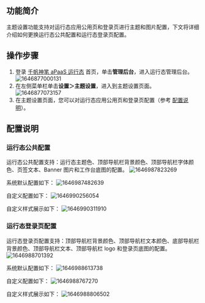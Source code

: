 ## 功能简介

主题设置功能支持对运行态应用公用页和登录页进行主题和图片配置，下文将详细介绍如何更换运行态公共配置和运行态登录页配置。

## 操作步骤

1. 登录 [千帆神笔 aPaaS 运行态](https://apaas.weworkpro.tencent-cloud.com/1478205356919349334/main/) 首页，单击**管理后台**，进入运行态管理后台。
![1646877000131](https://qcloudimg.tencent-cloud.cn/raw/ebcf3114b445e4a86a6044842d633e1b.png)
2. 在左侧菜单栏单击**设置＞主题设置**，进入到主题设置页面。
![1646877073157](https://qcloudimg.tencent-cloud.cn/raw/f6d96021e5f83f490b7ad24a61cc2268.png)
3. 在主题设置页面，您可以对运行态应用公用页和登录页配置（参考 [配置说明](#configure)）。

## 配置说明[](id:configure)
### 运行态公共配置

运行态公共配置支持：运行态主题色、顶部导航栏背景颜色、顶部导航栏字体颜色、页签文本、Banner 图片和工作台底图的配置。
![1646987823269](https://qcloudimg.tencent-cloud.cn/raw/92004fb105297033cf7844d17133c43b.png)

系统默认配置如下：
![1646987482639](https://qcloudimg.tencent-cloud.cn/raw/8b3ad526b33a1108de940d05baf56b63.png)

自定义配置如下：
![1646990256054](https://qcloudimg.tencent-cloud.cn/raw/68089496508d292948ae98762ad629de.png)

自定义样式展示如下：
![1646990311910](https://qcloudimg.tencent-cloud.cn/raw/ec299d85465b69bc12b99b882d168809.png)

### 运行态登录页配置

运行态登录页配置支持：顶部导航栏背景颜色、顶部导航栏文本颜色、底部导航栏背景颜色、顶部导航栏文本、顶部导航栏 logo 和登录页底图的配置。
![1646988701392](https://qcloudimg.tencent-cloud.cn/raw/ad330264a67037eadb129fd47b2efe43.png)

系统默认配置如下：
![1646988613738](https://qcloudimg.tencent-cloud.cn/raw/8a154c6232161752f37a13a98c712fc6.png)

自定义配置如下：
![1646988767270](https://qcloudimg.tencent-cloud.cn/raw/2ace990eff64b54a88496ed0c6351121.png)

自定义样式展示如下：
![1646988806502](https://qcloudimg.tencent-cloud.cn/raw/88ac3b34b33b883161d695290565f800.png)

